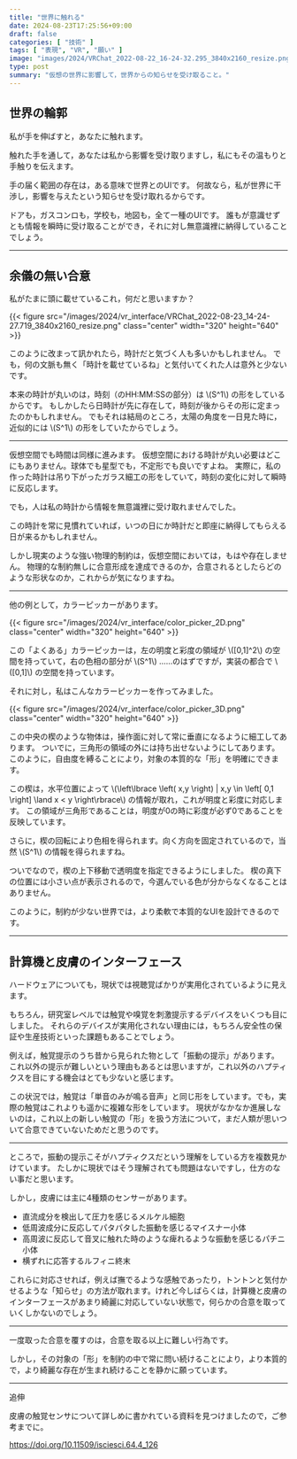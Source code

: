 ```yaml
---
title: "世界に触れる"
date: 2024-08-23T17:25:56+09:00
draft: false
categories: [ "技術" ]
tags: [ "表現", "VR", "願い" ]
image: "images/2024/VRChat_2022-08-22_16-24-32.295_3840x2160_resize.png"
type: post
summary: "仮想の世界に影響して，世界からの知らせを受け取ること。"
---
```


## 世界の輪郭

私が手を伸ばすと，あなたに触れます。

触れた手を通して，あなたは私から影響を受け取りますし，私にもその温もりと手触りを伝えます。

手の届く範囲の存在は，ある意味で世界とのUIです。
何故なら，私が世界に干渉し，影響を与えたという知らせを受け取れるからです。

ドアも，ガスコンロも，学校も，地図も，全て一種のUIです。
誰もが意識せずとも情報を瞬時に受け取ることができ，それに対し無意識裡に納得していることでしょう。

---

## 余儀の無い合意

私がたまに頭に載せているこれ，何だと思いますか？

{{< figure src="/images/2024/vr_interface/VRChat_2022-08-23_14-24-27.719_3840x2160_resize.png" class="center" width="320" height="640" >}}

このように改まって訊かれたら，時計だと気づく人も多いかもしれません。
でも，何の文脈も無く「時計を載せているね」と気付いてくれた人は意外と少ないです。

本来の時計が丸いのは，時刻（のHH:MM:SSの部分）は \\(S^1\\) の形をしているからです。
もしかしたら日時計が先に存在して，時刻が後からその形に定まったのかもしれません。
でもそれは結局のところ，太陽の角度を一日見た時に，近似的には \\(S^1\\) の形をしていたからでしょう。

---

仮想空間でも時間は同様に進みます。
仮想空間における時計が丸い必要はどこにもありません。球体でも星型でも，不定形でも良いですよね。
実際に，私の作った時計は吊り下がったガラス細工の形をしていて，時刻の変化に対して瞬時に反応します。

でも，人は私の時計から情報を無意識裡に受け取れませんでした。

この時計を常に見慣れていれば，いつの日にか時計だと即座に納得してもらえる日が来るかもしれません。

しかし現実のような強い物理的制約は，仮想空間においては，もはや存在しません。
物理的な制約無しに合意形成を達成できるのか，合意されるとしたらどのような形状なのか，これからが気になりますね。

---

他の例として，カラーピッカーがあります。

{{< figure src="/images/2024/vr_interface/color_picker_2D.png" class="center" width="320" height="640" >}}

この「よくある」カラーピッカーは，左の明度と彩度の領域が \\([0,1]^2\\) の空間を持っていて，右の色相の部分が \\(S^1\\) ……のはずですが，実装の都合で \\([0,1]\\) の空間を持っています。

それに対し，私はこんなカラーピッカーを作ってみました。

{{< figure src="/images/2024/vr_interface/color_picker_3D.png" class="center" width="320" height="640" >}}

この中央の楔のような物体は，操作面に対して常に垂直になるように細工してあります。
ついでに，三角形の領域の外には持ち出せないようにしてあります。
このように，自由度を縛ることにより，対象の本質的な「形」を明確にできます。

この楔は，水平位置によって \\(\left\lbrace \left( x,y \right) | x,y \in \left[ 0,1 \right] \land x < y \right\rbrace\\) の情報が取れ，これが明度と彩度に対応します。
この領域が三角形であることは，明度が0の時に彩度が必ず0であることを反映しています。

さらに，楔の回転により色相を得られます。向く方向を固定されているので，当然 \\(S^1\\) の情報を得られますね。

ついでなので，楔の上下移動で透明度を指定できるようにしました。
楔の真下の位置には小さい点が表示されるので，今選んでいる色が分からなくなることはありません。

このように，制約が少ない世界では，より柔軟で本質的なUIを設計できるのです。

---

## 計算機と皮膚のインターフェース

ハードウェアについても，現状では視聴覚ばかりが実用化されているように見えます。

もちろん，研究室レベルでは触覚や嗅覚を刺激提示するデバイスをいくつも目にしました。
それらのデバイスが実用化されない理由には，もちろん安全性の保証や生産技術といった課題もあることでしょう。

例えば，触覚提示のうち昔から見られた物として「振動の提示」があります。
これ以外の提示が難しいという理由もあるとは思いますが，これ以外のハプティクスを目にする機会はとても少ないと感じます。

この状況では，触覚は「単音のみが鳴る音声」と同じ形をしています。でも，実際の触覚はこれよりも遥かに複雑な形をしています。
現状がなかなか進展しないのは，これ以上の新しい触覚の「形」を扱う方法について，まだ人類が思いついて合意できていないためだと思うのです。

---

ところで，振動の提示こそがハプティクスだという理解をしている方を複数見かけています。
たしかに現状ではそう理解されても問題はないですし，仕方のない事だと思います。

しかし，皮膚には主に4種類のセンサーがあります。
- 直流成分を検出して圧力を感じるメルケル細胞
- 低周波成分に反応してパタパタした振動を感じるマイスナー小体
- 高周波に反応して音叉に触れた時のような痺れるような振動を感じるパチニ小体
- 横ずれに応答するルフィニ終末

これらに対応させれば，例えば撫でるような感触であったり，トントンと気付かせるような「知らせ」の方法が取れます。けれど今しばらくは，計算機と皮膚のインターフェースがあまり綺麗に対応していない状態で，何らかの合意を取っていくしかないのでしょう。

---

一度取った合意を覆すのは，合意を取る以上に難しい行為です。

しかし，その対象の「形」を制約の中で常に問い続けることにより，より本質的で，より綺麗な存在が生まれ続けることを静かに願っています。

---

追伸

皮膚の触覚センサについて詳しめに書かれている資料を見つけましたので，ご参考までに。

https://doi.org/10.11509/isciesci.64.4_126
